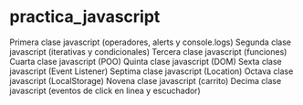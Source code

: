 # practica_javascript
Primera clase javascript (operadores, alerts y console.logs)
Segunda clase javascript (iterativas y condicionales)
Tercera clase javascript (funciones)
Cuarta clase javascript (POO)
Quinta clase javascript (DOM)
Sexta clase javascript (Event Listener)
Septima clase javascript (Location)
Octava clase javascript (LocalStorage)
Novena clase javascript (carrito)
Decima clase javascript (eventos de click en linea y escuchador)
